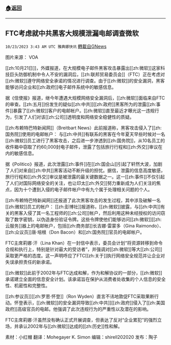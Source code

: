 ###  [:house:返回](README.md)
---


## FTC考虑就中共黑客大规模泄漏电邮调查微软
`10/23/2023 3:43 AM UTC 雅典娜快讯` [轉載自GNews](https://gnews.org/articles/1868141)

图片来源： VOA  

[[zh:10月21日]]，外媒报道，在大规模电子邮件黑客攻击暴露出[[zh:微软]]这家科技巨头防御机制中令人不安的漏洞后，[[zh:联邦贸易委员会]]（FTC）正在考虑对[[zh:微软]]遵守网络安全承诺的情况进行调查。由于[[zh:微软]]的安全漏洞，黑客能够访问企业和[[zh:政府]]电子邮件系统中的敏感信息。  

据《信使报》报道，继今年遭遇大规模网络安全漏洞后，[[zh:微软]]面临来自FTC的审查。[[zh:五月]]份发生的疑似[[zh:中共]][[zh:政府]]黑客所为的泄露[[zh:事件]]暴露了[[zh:微软]]客户的电邮帐户。[[zh:微软]]直至最近才曝光这一违规行为，引发了人们对该[[zh:公司]]透明度和网络安全稳健性的质疑。  

[[zh:布赖特巴特新闻网]]（Breitbart News）此前报道称，黑客攻击侵入了[[zh:国务院]]使用的电邮帐户：
与[[zh:中共]]有联系的黑客在今年夏天早些时候对一名[[zh:微软]]员工进行了黑客攻击，之后进一步渗透到[[zh:国务院]]，从10名员工的收件箱中窃取了约60,000封电子邮件，泄露了包括旅行行程和[[zh:外交]]审议在内的敏感信息。  

据《Politico》报道，此次泄露[[zh:事件]]在[[zh:国会山]]引起了轩然大波，加剧了人们对来自[[zh:中共]]黑客活动不断升级的担忧。据信，泄露的信息高度敏感，旅行行程和[[zh:外交]]审议是被泄露的最关键数据之一。这一[[zh:事件]]不仅引起了人们对国际网络安全的关注，也让印太[[zh:外交]]努力重新成为人们关注的焦点，因为十个遭到入侵的电子邮件帐户中有九个属于处理相关问题的个人。
  
[[zh:布赖特巴特新闻网]]还报道了此次黑客攻击的发生过程，其中涉及破解一名[[zh:微软]]员工的帐户：
[[zh:彭博社]]报道称，[[zh:微软]]披露，与[[zh:中共]]有关的黑客入侵了其一名工程师的[[zh:公司]]帐户，然后利用这种未经授权的访问窃取了数字密钥，以伪造身份验证令牌。这些令牌使他们能够访问[[zh:微软]][[zh:云服务]]器上的电邮帐户，包括[[zh:商务部]]长吉娜·雷蒙多（Gina Raimondo）、[[zh:众议员]]唐·培根（Don Bacon）和[[zh:国务院]]官员的电邮帐户。  

FTC主席莉娜·汗（Lina Khan）在一封信中表示，委员会计划“将资源转移到命令合规和执行上，特别是针对最大的受访者”，并强调对[[zh:微软]]等大[[zh:公司]]采取更严格的态度。这一声明呼应了FTC[[zh:关于]]执行网络安全规范并让企业对失误承担责任的新承诺。  

[[zh:微软]]此前于2002年与FTC达成和解，作为和解协议的一部分，[[zh:微软]]承诺建立全面的信息安全计划。该承诺旨在保护从消费者处收集的个人信息的安全性、机密性和完整性。  

[[zh:参议员]][[zh:罗恩·怀登]]（Ron Wyden）直言不讳地敦促FTC采取果断行动。怀登表示，[[zh:微软]]的安全漏洞导致[[zh:中共]][[zh:政府]]侵入了[[zh:美国政府]]高级官员的电邮。他强调了此次违规行为的严重性以及潜在的影响。  

FTC主席莉娜·汗虽然没有确认正式开展调查，但表达了反对“企业累犯”的强烈立场，并承认2002年与[[zh:微软]]达成的[[zh:历史]]性和解。  

素材：小红帽  翻译：Mohegayer K. Simon  编辑：shirell202020  发布：陶子



